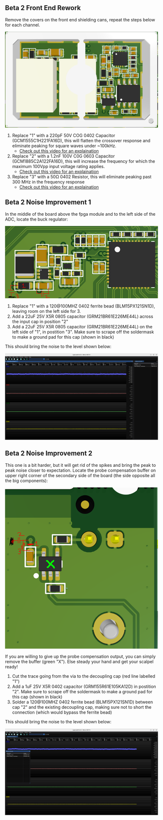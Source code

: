 ## Beta 2 Front End Rework

Remove the covers on the front end shielding cans, repeat the steps below for each channel.

![Screenshot of 3D View of Beta 2 Front End, C30 Labeled With "1", C26 Labeled With "2"](https://github.com/EEVengers/ThunderScope/blob/master/Docs/Beta%202%20Front%20End%20Rework.PNG)

1. Replace "1" with a 220pF 50V COG 0402 Capacitor (GCM1555C1H221FA16D), this will flatten the crossover response and eliminate peaking for square waves under ~100kHz.
   - [Check out this video for an explaination](https://youtu.be/EY9enxyHi5o)
2. Replace "2" with a 1.2nF 100V C0G 0603 Capacitor (GCM1885C2A122FA16D), this will increase the frequency for which the maximum 100Vpp input voltage rating applies.
   - [Check out this video for an explaination](https://youtu.be/33C-LlOQOUs)
3. Replace "3" with a 50Ω 0402 Resistor, this will eliminate peaking past 300 MHz in the frequency response
   - [Check out this video for an explaination](https://youtu.be/Orcwj9rat1I) 

## Beta 2 Noise Improvement 1

In the middle of the board above the fpga module and to the left side of the ADC, locate the buck regulator:

![Screenshot of 3D View of Beta 2 1V92 buck regulator, R36 Labeled With "1", and added caps drawn in to ground on either side of R36 labeled "2" and "3"](https://github.com/EEVengers/ThunderScope/blob/master/Docs/Beta%202%20Noise%20Rework%201.PNG)

1. Replace "1" with a 120@100MHZ 0402 ferrite bead (BLM15PX121SN1D), leaving room on the left side for 3.
2. Add a 22uF 25V X5R 0805 capacitor (GRM21BR61E226ME44L) across the input cap in position "2"
3. Add a 22uF 25V X5R 0805 capacitor (GRM21BR61E226ME44L) on the left side of "1", in postition "3". Make sure to scrape off the soldermask to make a ground pad for this cap (shown in black)

This should bring the noise to the level shown below:

![Screenshot of ngscopeclient, showing 77.5 uV of rms noise with 2.89 mV of peak to peak noise on CH1 at most sensitive settings](https://github.com/EEVengers/ThunderScope/blob/master/Docs/Beta%202%20Noise%20Rework%201%20Result.PNG)

## Beta 2 Noise Improvement 2

This one is a bit harder, but it will get rid of the spikes and bring the peak to peak noise closer to expectation. Locate the probe compensation buffer on upper right corner of the secondary side of the board (the side opposite all the big components):

![Screenshot of 3D View of Beta 2 probe compensation buffer, the buffer has a green "X" over it and the power trace coming from a via has a red line through it next to a "1", indicating the trace should be cut. There is a cap labelled "2" that goes to a black scribbled out ground pad, indicating the soldermask must be removed. Finally there is a ferrite bead labelled "3" going across the cut in the trace.](https://github.com/EEVengers/ThunderScope/blob/master/Docs/Beta%202%20Noise%20Rework%202.PNG)

If you are willing to give up the probe compensation output, you can simply remove the buffer (green "X"). Else steady your hand and get your scalpel ready!

1. Cut the trace going from the via to the decoupling cap (red line labelled "1")
2. Add a 1uF 25V X5R 0402 capacitor (GRM155R61E105KA12D) in postition "2". Make sure to scrape off the soldermask to make a ground pad for this cap (shown in black)
3. Solder a 120@100MHZ 0402 ferrite bead (BLM15PX121SN1D) between cap "2" and the existing decoupling cap, making sure not to short the connection (which would bypass the ferrite bead)

This should bring the noise to the level shown below:

![Screenshot of ngscopeclient, showing 73.8 uV of rms noise with 0.95 mV of peak to peak noise on CH1 at most sensitive settings](https://github.com/EEVengers/ThunderScope/blob/master/Docs/Beta%202%20Noise%20Rework%202%20Result.PNG)
